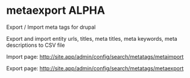 # metaexport ALPHA

Export / Import meta tags for drupal

Export and import entity urls, titles, meta titles, meta keywords, meta descriptions to CSV file

Import page: http://site.app/admin/config/search/metatags/metaimport

Export page: http://site.app/admin/config/search/metatags/metaexport
